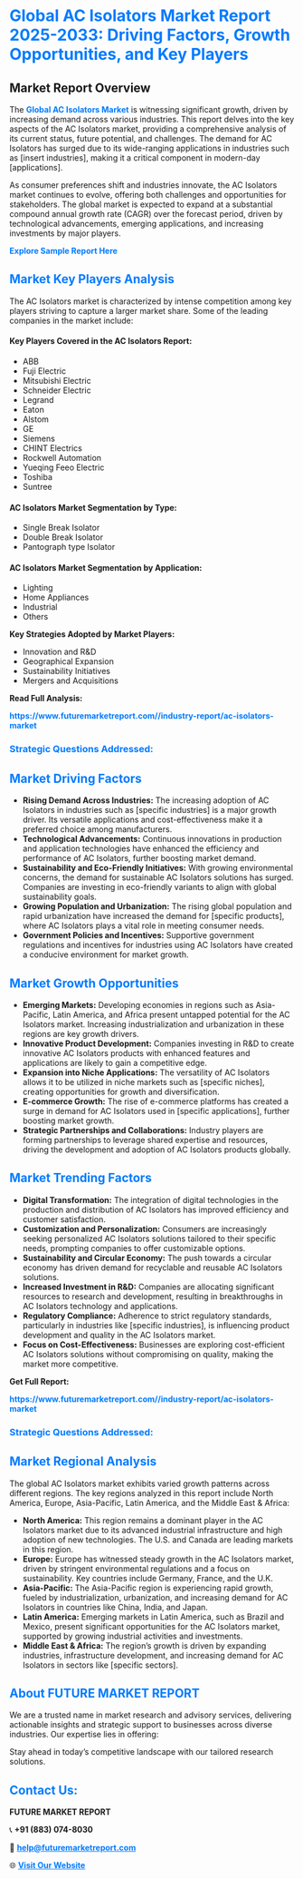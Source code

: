 <h1 style="color: #007BFF;">Global AC Isolators Market Report 2025-2033: Driving Factors, Growth Opportunities, and Key Players</h1>

<section id="overview">
<h2>Market Report Overview</h2>
<p>The <a href="https://www.futuremarketreport.com//industry-report/ac-isolators-market" style="color: #007BFF; text-decoration: none;"><strong>Global AC Isolators Market</strong></a> is witnessing significant growth, driven by increasing demand across various industries. This report delves into the key aspects of the AC Isolators market, providing a comprehensive analysis of its current status, future potential, and challenges. The demand for AC Isolators has surged due to its wide-ranging applications in industries such as [insert industries], making it a critical component in modern-day [applications].</p>
<p>As consumer preferences shift and industries innovate, the AC Isolators market continues to evolve, offering both challenges and opportunities for stakeholders. The global market is expected to expand at a substantial compound annual growth rate (CAGR) over the forecast period, driven by technological advancements, emerging applications, and increasing investments by major players.</p>
</section>

<section id="overview">
<p><a href="https://www.futuremarketreport.com//request-sample/reportId=81337" style="color: #007BFF; text-decoration: none;"><strong>Explore Sample Report Here</strong></a></p>
</section>

<section id="key-players">
<h2 style="color: #007BFF;">Market Key Players Analysis</h2>
<p>The AC Isolators market is characterized by intense competition among key players striving to capture a larger market share. Some of the leading companies in the market include:</p>
<h4>Key Players Covered in the AC Isolators Report:</h4>
<ul><li>ABB</li><li>Fuji Electric</li><li>Mitsubishi Electric</li><li>Schneider Electric</li><li>Legrand</li><li>Eaton</li><li>Alstom</li><li>GE</li><li>Siemens</li><li>CHINT Electrics</li><li>Rockwell Automation</li><li>Yueqing Feeo Electric</li><li>Toshiba</li><li>Suntree</li></ul>
<h4>AC Isolators Market Segmentation by Type:</h4>
<ul><li>Single Break Isolator</li><li>Double Break Isolator</li><li>Pantograph type Isolator</li></ul>

<h4>AC Isolators Market Segmentation by Application:</h4>
<ul><li>Lighting</li><li>Home Appliances</li><li>Industrial</li><li>Others</li></ul>
<p><strong>Key Strategies Adopted by Market Players:</strong></p>
<ul>
<li>Innovation and R&D</li>
<li>Geographical Expansion</li>
<li>Sustainability Initiatives</li>
<li>Mergers and Acquisitions</li>
</ul>
</section>

<section>
<p><strong>Read Full Analysis: </strong></p><a href="https://www.futuremarketreport.com//industry-report/ac-isolators-market" style="color: #007BFF; text-decoration: none;"><strong>https://www.futuremarketreport.com//industry-report/ac-isolators-market</strong></a>
<h3 style="color: #007BFF;">Strategic Questions Addressed:</h3>
</section>

<section id="driving-factors">
<h2 style="color: #007BFF;">Market Driving Factors</h2>
<ul>
<li><strong>Rising Demand Across Industries:</strong> The increasing adoption of AC Isolators in industries such as [specific industries] is a major growth driver. Its versatile applications and cost-effectiveness make it a preferred choice among manufacturers.</li>
<li><strong>Technological Advancements:</strong> Continuous innovations in production and application technologies have enhanced the efficiency and performance of AC Isolators, further boosting market demand.</li>
<li><strong>Sustainability and Eco-Friendly Initiatives:</strong> With growing environmental concerns, the demand for sustainable AC Isolators solutions has surged. Companies are investing in eco-friendly variants to align with global sustainability goals.</li>
<li><strong>Growing Population and Urbanization:</strong> The rising global population and rapid urbanization have increased the demand for [specific products], where AC Isolators plays a vital role in meeting consumer needs.</li>
<li><strong>Government Policies and Incentives:</strong> Supportive government regulations and incentives for industries using AC Isolators have created a conducive environment for market growth.</li>
</ul>
</section>

<section id="growth-opportunities">
<h2 style="color: #007BFF;">Market Growth Opportunities</h2>
<ul>
<li><strong>Emerging Markets:</strong> Developing economies in regions such as Asia-Pacific, Latin America, and Africa present untapped potential for the AC Isolators market. Increasing industrialization and urbanization in these regions are key growth drivers.</li>
<li><strong>Innovative Product Development:</strong> Companies investing in R&D to create innovative AC Isolators products with enhanced features and applications are likely to gain a competitive edge.</li>
<li><strong>Expansion into Niche Applications:</strong> The versatility of AC Isolators allows it to be utilized in niche markets such as [specific niches], creating opportunities for growth and diversification.</li>
<li><strong>E-commerce Growth:</strong> The rise of e-commerce platforms has created a surge in demand for AC Isolators used in [specific applications], further boosting market growth.</li>
<li><strong>Strategic Partnerships and Collaborations:</strong> Industry players are forming partnerships to leverage shared expertise and resources, driving the development and adoption of AC Isolators products globally.</li>
</ul>
</section>

<section id="trending-factors">
<h2 style="color: #007BFF;">Market Trending Factors</h2>
<ul>
<li><strong>Digital Transformation:</strong> The integration of digital technologies in the production and distribution of AC Isolators has improved efficiency and customer satisfaction.</li>
<li><strong>Customization and Personalization:</strong> Consumers are increasingly seeking personalized AC Isolators solutions tailored to their specific needs, prompting companies to offer customizable options.</li>
<li><strong>Sustainability and Circular Economy:</strong> The push towards a circular economy has driven demand for recyclable and reusable AC Isolators solutions.</li>
<li><strong>Increased Investment in R&D:</strong> Companies are allocating significant resources to research and development, resulting in breakthroughs in AC Isolators technology and applications.</li>
<li><strong>Regulatory Compliance:</strong> Adherence to strict regulatory standards, particularly in industries like [specific industries], is influencing product development and quality in the AC Isolators market.</li>
<li><strong>Focus on Cost-Effectiveness:</strong> Businesses are exploring cost-efficient AC Isolators solutions without compromising on quality, making the market more competitive.</li>
</ul>
</section>

<section>
<p><strong>Get Full Report: </strong></p><a href="https://www.futuremarketreport.com//industry-report/ac-isolators-market" style="color: #007BFF; text-decoration: none;"><strong>https://www.futuremarketreport.com//industry-report/ac-isolators-market</strong></a>
<h3 style="color: #007BFF;">Strategic Questions Addressed:</h3>
</section>


<section id="regional-analysis">
<h2 style="color: #007BFF;">Market Regional Analysis</h2>
<p>The global AC Isolators market exhibits varied growth patterns across different regions. The key regions analyzed in this report include North America, Europe, Asia-Pacific, Latin America, and the Middle East & Africa:</p>
<ul>
<li><strong>North America:</strong> This region remains a dominant player in the AC Isolators market due to its advanced industrial infrastructure and high adoption of new technologies. The U.S. and Canada are leading markets in this region.</li>
<li><strong>Europe:</strong> Europe has witnessed steady growth in the AC Isolators market, driven by stringent environmental regulations and a focus on sustainability. Key countries include Germany, France, and the U.K.</li>
<li><strong>Asia-Pacific:</strong> The Asia-Pacific region is experiencing rapid growth, fueled by industrialization, urbanization, and increasing demand for AC Isolators in countries like China, India, and Japan.</li>
<li><strong>Latin America:</strong> Emerging markets in Latin America, such as Brazil and Mexico, present significant opportunities for the AC Isolators market, supported by growing industrial activities and investments.</li>
<li><strong>Middle East & Africa:</strong> The region’s growth is driven by expanding industries, infrastructure development, and increasing demand for AC Isolators in sectors like [specific sectors].</li>
</ul>
</section>

<footer>
<h2 style="color: #007BFF;">About FUTURE MARKET REPORT</h2>
<p>We are a trusted name in market research and advisory services, delivering actionable insights and strategic support to businesses across diverse industries. Our expertise lies in offering:</p>

<p>Stay ahead in today’s competitive landscape with our tailored research solutions.</p>

<h2 style="color: #007BFF;">Contact Us:</h2>
<p><strong>FUTURE MARKET REPORT</strong></p>
<p>📞 <strong>+91 (883) 074-8030</strong></p>
<p>📧 <strong><a href="mailto:help@futuremarketreport.com" style="color: #007BFF;">help@futuremarketreport.com</a></strong></p>
<p>🌐 <strong><a href="https://www.futuremarketreport.com/" style="color: #007BFF;">Visit Our Website</a></strong></p>
</footer>